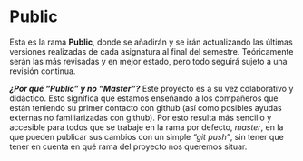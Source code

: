 # Public

Esta es la rama **Public**, donde se añadirán y se irán actualizando las últimas versiones realizadas de cada asignatura al final del semestre. Teóricamente serán las más revisadas y en mejor estado, pero todo seguirá sujeto a una revisión continua.



***¿Por qué “Public” y no “Master”?***
Este proyecto es a su vez colaborativo y didáctico. Esto significa que estamos enseñando a los compañeros que están teniendo su primer contacto con github (así como posibles ayudas externas no familiarizadas con github). Por esto resulta más sencillo y accesible para todos que se trabaje en la rama por defecto, *master*, en la que pueden publicar sus cambios con un simple *“git push”*, sin tener que tener en cuenta en qué rama del proyecto nos queremos situar.
